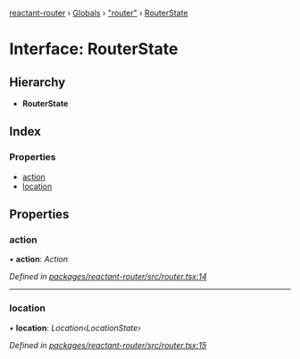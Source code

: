 [reactant-router](../README.md) › [Globals](../globals.md) › ["router"](../modules/_router_.md) › [RouterState](_router_.routerstate.md)

# Interface: RouterState

## Hierarchy

* **RouterState**

## Index

### Properties

* [action](_router_.routerstate.md#action)
* [location](_router_.routerstate.md#location)

## Properties

###  action

• **action**: *Action*

*Defined in [packages/reactant-router/src/router.tsx:14](https://github.com/unadlib/reactant/blob/1aae545/packages/reactant-router/src/router.tsx#L14)*

___

###  location

• **location**: *Location‹LocationState›*

*Defined in [packages/reactant-router/src/router.tsx:15](https://github.com/unadlib/reactant/blob/1aae545/packages/reactant-router/src/router.tsx#L15)*
